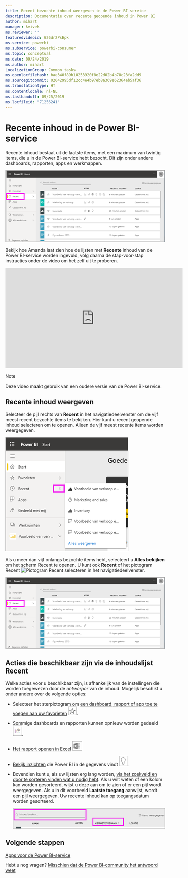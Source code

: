 ```yaml
---
title: Recent bezochte inhoud weergeven in de Power BI-service
description: Documentatie over recente geopende inhoud in Power BI
author: mihart
manager: kvivek
ms.reviewer: ''
featuredvideoid: G26dr2PsEpk
ms.service: powerbi
ms.subservice: powerbi-consumer
ms.topic: conceptual
ms.date: 09/24/2019
ms.author: mihart
LocalizationGroup: Common tasks
ms.openlocfilehash: bae340f89b10253920f8e22d02b4b78c23fa2dd9
ms.sourcegitcommit: 02042995df12cc4e4b97eb8a369e62364eb5af36
ms.translationtype: HT
ms.contentlocale: nl-NL
ms.lasthandoff: 09/25/2019
ms.locfileid: "71256241"
---
```

# <a name="recent-content-in-the-power-bi-service"></a>**Recente** inhoud in de Power BI-service
Recente inhoud bestaat uit de laatste items, met een maximum van twintig items, die u in de Power BI-service hebt bezocht.  Dit zijn onder andere dashboards, rapporten, apps en werkmappen.

![Venster Recente inhoud](./media/end-user-recent/power-bi-recent.png)

Bekijk hoe Amanda laat zien hoe de lijsten met **Recente** inhoud van de Power BI-service worden ingevuld, volg daarna de stap-voor-stap instructies onder de video om het zelf uit te proberen.

<iframe width="560" height="315" src="https://www.youtube.com/embed/G26dr2PsEpk" frameborder="0" allowfullscreen></iframe>

> [!NOTE]
> Deze video maakt gebruik van een oudere versie van de Power BI-service.

## <a name="display-recent-content"></a>Recente inhoud weergeven
Selecteer de pijl rechts van **Recent** in het navigatiedeelvenster om de vijf meest recent bezochte items te bekijken.  Hier kunt u recent geopende inhoud selecteren om te openen. Alleen de vijf meest recente items worden weergegeven.

![Flyout Recente inhoud](./media/end-user-recent/power-bi-recent-flyout.png)

Als u meer dan vijf onlangs bezochte items hebt, selecteert u **Alles bekijken** om het scherm Recent te openen. U kunt ook **Recent** of het pictogram Recent ![Pictogram Recent](./media/end-user-recent/power-bi-icon.png) selecteren in het navigatiedeelvenster.

![Alle recente inhoud weergeven](./media/end-user-recent/power-bi-recent.png)

## <a name="actions-available-from-the-recent-content-list"></a>Acties die beschikbaar zijn via de inhoudslijst **Recent**
Welke acties voor u beschikbaar zijn, is afhankelijk van de instellingen die worden toegewezen door de *ontwerper* van de inhoud. Mogelijk beschikt u onder andere over de volgende opties:
* Selecteer het sterpictogram om [een dashboard, rapport of app toe te voegen aan uw favorieten](end-user-favorite.md) ![sterpictogram](./media/end-user-shared-with-me/power-bi-star-icon.png).
* Sommige dashboards en rapporten kunnen opnieuw worden gedeeld  ![Deelpictogram](./media/end-user-shared-with-me/power-bi-share-icon-new.png).
* [Het rapport openen in Excel](end-user-export.md) ![pictogram voor exporteren naar Excel](./media/end-user-shared-with-me/power-bi-excel.png) 
* [Bekijk inzichten](end-user-insights.md) die Power BI in de gegevens vindt ![pictogram voor inzichten](./media/end-user-shared-with-me/power-bi-insights.png).
* Bovendien kunt u, als uw lijsten erg lang worden, [via het zoekveld en door te sorteren vinden wat u nodig hebt](end-user-search-sort.md). Als u wilt weten of een kolom kan worden gesorteerd, wijst u deze aan om te zien of er een pijl wordt weergegeven. Als u in dit voorbeeld **Laatste toegang** aanwijst, wordt een pijl weergegeven. Uw recente inhoud kan op toegangsdatum worden gesorteerd. 

    ![alle recente inhoud sorteren](./media/end-user-recent/power-bi-recent-sort.png)


## <a name="next-steps"></a>Volgende stappen
[Apps voor de Power BI-service](end-user-apps.md)

Hebt u nog vragen? [Misschien dat de Power BI-community het antwoord weet](http://community.powerbi.com/)


